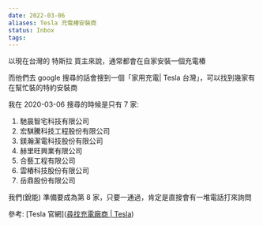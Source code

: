 ```yaml
---
date: 2022-03-06
aliases: Tesla 充電椿安裝商
status: Inbox
tags: 
---
```


以現在台灣的 特斯拉 買主來說，通常都會在自家安裝一個充電椿

而他們去 google 搜尋的話會搜到一個「家用充電| Tesla 台灣」，可以找到幾家有在幫忙裝的特約安裝商

我在 2020-03-06 搜尋的時候是只有 7 家:
1. 馳晨智宅科技有限公司
2. 宏騏騰科技工程股份有限公司
3. 鎂瀚潔電科技股份有限公司
4. 赫里旺興業有限公司
5. 合藝工程有限公司
6. 雲樁科技股份有限公司
7. 岳鼎股份有限公司

我們(銳能) 準備要成為第 8 家，只要一通過，肯定是直接會有一堆電話打來詢問

參考: [Tesla 官網]([尋找充電廠商 | Tesla](https://www.tesla.com/zh_TW/support/find-electrician))